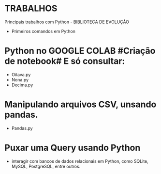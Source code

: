 # TRABALHOS
Principais trabalhos com Python  - BIBLIOTECA DE EVOLUÇÃO
- Primeiros comandos em Python
# Python no GOOGLE COLAB #Criação de notebook# E só consultar:
- Oitava.py
- Nona.py
- Decima.py
# Manipulando arquivos CSV, unsando pandas.
- Pandas.py

# Puxar uma Query usando Python
- interagir com bancos de dados relacionais em Python, como SQLite, MySQL, PostgreSQL, entre outros.
